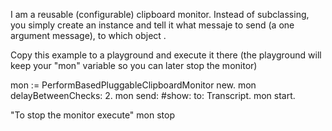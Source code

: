 I am a reusable (configurable) clipboard monitor. Instead of subclassing, you simply create an instance and tell it what messaje to send (a one argument message), to which object .

Copy this example to a playground and execute it there (the  playground will keep your "mon" variable so you can later stop the monitor)

   mon := PerformBasedPluggableClipboardMonitor  new.
   mon delayBetweenChecks:  2.
   mon send: #show: to: Transcript. 
   mon start. 

"To stop the monitor execute"
  mon stop

